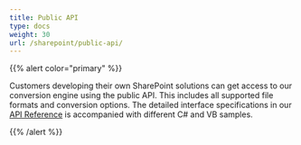 ```yaml
---
title: Public API
type: docs
weight: 30
url: /sharepoint/public-api/
---
```


{{% alert color="primary" %}} 

Customers developing their own SharePoint solutions can get access to our conversion engine using the public API. This includes all supported file formats and conversion options. The detailed interface specifications in our [API Reference](https://reference.aspose.com/) is accompanied with different C# and VB samples.

{{% /alert %}}
